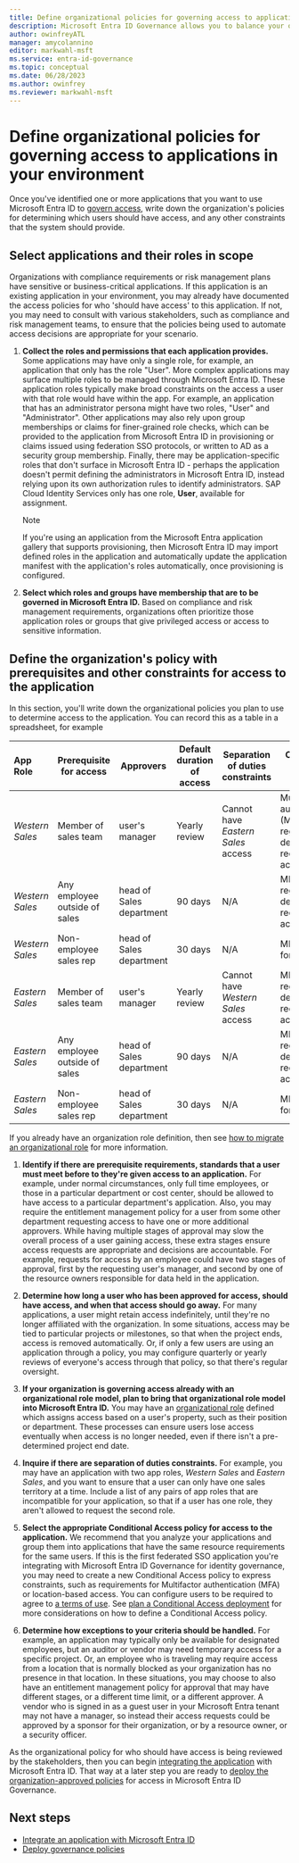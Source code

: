 ```yaml
---
title: Define organizational policies for governing access to applications in your environment
description: Microsoft Entra ID Governance allows you to balance your organization's need for security and employee productivity with the right processes and visibility. You can define policies for how users should obtain access to your business critical applications integrated with Microsoft Entra ID Governance.
author: owinfreyATL
manager: amycolannino
editor: markwahl-msft
ms.service: entra-id-governance
ms.topic: conceptual
ms.date: 06/28/2023
ms.author: owinfrey
ms.reviewer: markwahl-msft
---
```


# Define organizational policies for governing access to applications in your environment

Once you've identified one or more applications that you want to use Microsoft Entra ID to [govern access](identity-governance-applications-prepare.md), write down the organization's policies for determining which users should have access, and any other constraints that the system should provide.

## Select applications and their roles in scope

Organizations with compliance requirements or risk management plans have sensitive or business-critical applications. If this application is an existing application in your environment, you may already have documented the access policies for who 'should have access' to this application. If not, you may need to consult with various stakeholders, such as compliance and risk management teams, to ensure that the policies being used to automate access decisions are appropriate for your scenario.

1. **Collect the roles and permissions that each application provides.**  Some applications may have only a single role, for example, an application that only has the role "User". More complex applications may surface multiple roles to be managed through Microsoft Entra ID. These application roles typically make broad constraints on the access a user with that role would have within the app. For example, an application that has an administrator persona might have two roles, "User" and "Administrator". Other applications may also rely upon group memberships or claims for finer-grained role checks, which can be provided to the application from Microsoft Entra ID in provisioning or claims issued using federation SSO protocols, or written to AD as a security group membership. Finally, there may be application-specific roles that don't surface in Microsoft Entra ID - perhaps the application doesn't permit defining the administrators in Microsoft Entra ID, instead relying upon its own authorization rules to identify administrators. SAP Cloud Identity Services only has one role, **User**, available for assignment.
   > [!Note]
   > If you're using an application from the Microsoft Entra application gallery that supports provisioning, then Microsoft Entra ID may import defined roles in the application and automatically update the application manifest with the application's roles automatically, once provisioning is configured.

1. **Select which roles and groups have membership that are to be governed in Microsoft Entra ID.** Based on compliance and risk management requirements, organizations often prioritize those application roles or groups that give privileged access or access to sensitive information.

## Define the organization's policy with prerequisites and other constraints for access to the application

In this section, you'll write down the organizational policies you plan to use to determine access to the application. You can record this as a table in a spreadsheet, for example

|App Role|Prerequisite for access|Approvers|Default duration of access|Separation of duties constraints|Conditional Access policies|
|:--|-|-|-|-|-|
|*Western Sales*|Member of sales team|user's manager|Yearly review|Cannot have *Eastern Sales* access|Multifactor authentication (MFA) and registered device required for access|
|*Western Sales*|Any employee outside of sales|head of Sales department|90 days|N/A|MFA and registered device required for access|
|*Western Sales*|Non-employee sales rep|head of Sales department|30 days|N/A|MFA required for access|
|*Eastern Sales*|Member of sales team|user's manager|Yearly review|Cannot have *Western Sales* access|MFA and registered device required for access|
|*Eastern Sales*|Any employee outside of sales|head of Sales department|90 days|N/A|MFA and registered device required for access|
|*Eastern Sales*|Non-employee sales rep|head of Sales department|30 days|N/A|MFA required for access|

If you already have an organization role definition, then see [how to migrate an organizational role](identity-governance-organizational-roles.md) for more information.

1. **Identify if there are prerequisite requirements, standards that a user must meet before to they're given access to an application.** For example, under normal circumstances, only full time employees, or those in a particular department or cost center, should be allowed to have access to a particular department's application.  Also, you may require the entitlement management policy for a user from some other department requesting access to have one or more additional approvers. While having multiple stages of approval may slow the overall process of a user gaining access, these extra stages ensure access requests are appropriate and decisions are accountable.  For example, requests for access by an employee could have two stages of approval, first by the requesting user's manager, and second by one of the resource owners responsible for data held in the application.

1. **Determine how long a user who has been approved for access, should have access, and when that access should go away.**  For many applications, a user might retain access indefinitely, until they're no longer affiliated with the organization. In some situations, access may be tied to particular projects or milestones, so that when the project ends, access is removed automatically.  Or, if only a few users are using an application through a policy, you may configure quarterly or yearly reviews of everyone's access through that policy, so that there's regular oversight.

1. **If your organization is governing access already with an organizational role model, plan to bring that organizational role model into Microsoft Entra ID.** You may have an [organizational role](identity-governance-organizational-roles.md) defined which assigns access based on a user's property, such as their position or department. These processes can ensure users lose access eventually when access is no longer needed, even if there isn't a pre-determined project end date.  

1. **Inquire if there are separation of duties constraints.** For example, you may have an application with two app roles, *Western Sales* and *Eastern Sales*, and you want to ensure that a user can only have one sales territory at a time.  Include a list of any pairs of app roles that are incompatible for your application, so that if a user has one role, they aren't allowed to request the second role.

1. **Select the appropriate Conditional Access policy for access to the application.** We recommend that you analyze your applications and group them into applications that have the same resource requirements for the same users. If this is the first federated SSO application you're integrating with Microsoft Entra ID Governance for identity governance, you may need to create a new Conditional Access policy to express constraints, such as requirements for Multifactor authentication (MFA) or location-based access.  You can configure users to be required to agree to [a terms of use](~/identity/conditional-access/require-tou.md). See [plan a Conditional Access deployment](~/identity/conditional-access/plan-conditional-access.md) for more considerations on how to define a Conditional Access policy.

1. **Determine how exceptions to your criteria should be handled.**  For example, an application may typically only be available for designated employees, but an auditor or vendor may need temporary access for a specific project. Or, an employee who is traveling may require access from a location that is normally blocked as your organization has no presence in that location.   In these situations, you may choose to also have an entitlement management policy for approval that may have different stages, or a different time limit, or a different approver.  A vendor who is signed in as a guest user in your Microsoft Entra tenant may not have a manager, so instead their access requests could be approved by a sponsor for their organization, or by a resource owner, or a security officer.

As the organizational policy for who should have access is being reviewed by the stakeholders, then you can begin [integrating the application](identity-governance-applications-integrate.md) with Microsoft Entra ID. That way at a later step you are ready to [deploy the organization-approved policies](identity-governance-applications-deploy.md) for access in Microsoft Entra ID Governance.

## Next steps

- [Integrate an application with Microsoft Entra ID](identity-governance-applications-integrate.md)
- [Deploy governance policies](identity-governance-applications-deploy.md)
